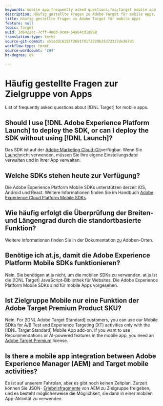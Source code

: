 ```yaml
---
keywords: mobile app;frequently asked questions;faq;target mobile app
description: Häufig gestellte Fragen zu Adobe Target für mobile Apps.
title: Häufig gestellte Fragen zu Adobe Target für mobile Apps
feature: null
topic: Target
uuid: 3d6422ac-7cff-4e0d-9cea-64a64cd1a098
translation-type: tm+mt
source-git-commit: a51addc6155f2681f01f2329b25d72327de36701
workflow-type: tm+mt
source-wordcount: '294'
ht-degree: 0%

---
```



# Häufig gestellte Fragen zur Zielgruppe von Apps

List of frequently asked questions about [!DNL Target] for mobile apps.

## Should I use [!DNL Adobe Experience Platform Launch] to deploy the SDK, or can I deploy the SDK without using [!DNL Launch]?

Das SDK ist auf der [Adobe Marketing Cloud-Git](https://github.com/Adobe-Marketing-Cloud/acp-sdks/)verfügbar. Wenn Sie [Launch](https://docs.adobe.com/content/help/en/launch/using/overview.html)nicht verwenden, müssen Sie Ihre eigene Einstellungsdatei verwalten und in Ihrer App verwalten.

## Welche SDKs stehen heute zur Verfügung?

Die Adobe Experience Platform Mobile SDKs unterstützen derzeit iOS, Android und React. Weitere Informationen finden Sie im Handbuch [Adobe Experience Cloud Platform Mobile SDKs](https://aep-sdks.gitbook.io/docs/).

## Wie häufig erfolgt die Überprüfung der Breiten- und Längengrad durch die standortbasierte Funktion?

Weitere Informationen finden Sie in der Dokumentation [zu](https://placesdocs.com/places-services-by-adobe-documentation/) Adoben-Orten.

## Benötige ich at.js, damit die Adobe Experience Platform Mobile SDKs funktionieren?

Nein, Sie benötigen at.js nicht, um die mobilen SDKs zu verwenden. at.js ist die [!DNL Target] JavaScript-Bibliothek für Websites. Die Adobe Experience Platform Mobile SDKs sind für mobile Apps vorgesehen.

## Ist Zielgruppe Mobile nur eine Funktion der Adobe Target Premium Product SKU?

Nein. For [!DNL Adobe Target Standard] customers, you can use our Mobile SDKs for A/B Test and Experience Targeting (XT) activities only with the [!DNL Target Standard] Mobile App add-on. If you want to use Recommendations or AI-powered features in the mobile app, you need an [Adobe Target Premium](/help/c-intro/intro.md#premium) license.

## Is there a mobile app integration between Adobe Experience Manager (AEM) and Target mobile activities?

Es ist auf unserem Fahrplan, aber es gibt noch keinen Zeitplan. Zurzeit können Sie JSON- [Erlebnisfragmente](/help/c-experiences/c-manage-content/aem-experience-fragments.md) von AEM zu Zielgruppe freigeben, und es besteht möglicherweise die Möglichkeit, sie dann in einer mobilen App-Aktivität zu verwenden.
